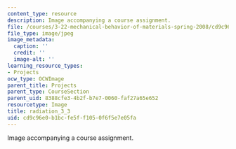 ```yaml
---
content_type: resource
description: Image accompanying a course assignment.
file: /courses/3-22-mechanical-behavior-of-materials-spring-2008/cd9c96e0b1bcfe5ff1050f6f5e7e05fa_radiation_3_3.jpg
file_type: image/jpeg
image_metadata:
  caption: ''
  credit: ''
  image-alt: ''
learning_resource_types:
- Projects
ocw_type: OCWImage
parent_title: Projects
parent_type: CourseSection
parent_uid: 8388cfe3-4b2f-b7e7-0060-faf27a65e652
resourcetype: Image
title: radiation_3_3
uid: cd9c96e0-b1bc-fe5f-f105-0f6f5e7e05fa
---
```

Image accompanying a course assignment.

